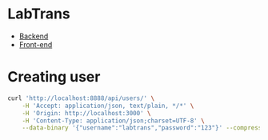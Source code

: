 # LabTrans

* [Backend](/server/README.md)
* [Front-end](/webapp/README.md)


# Creating user

```bash
curl 'http://localhost:8888/api/users/' \
    -H 'Accept: application/json, text/plain, */*' \
    -H 'Origin: http://localhost:3000' \
    -H 'Content-Type: application/json;charset=UTF-8' \
    --data-binary '{"username":"labtrans","password":"123"}' --compressed
```